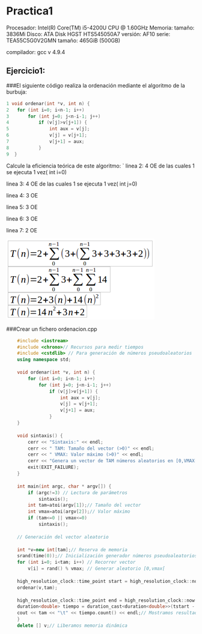 # Practica1


Procesador: Intel(R) Core(TM) i5-4200U CPU @ 1.60GHz
Memoria:
       tamaño: 3836Mi
Disco: ATA Disk
       HGST HTS545050A7
       versión: AF10
       serie: TEA55C5G0V2GMN
       tamaño: 465GiB (500GB)

compilador: gcc v 4.9.4


## Ejercicio1:

###El siguiente código realiza la ordenación mediante el algoritmo de la burbuja:

```c++ 
1 void ordenar(int *v, int n) {
2	for (int i=0; i<n-1; i++)
3		for (int j=0; j<n-i-1; j++)
4			if (v[j]>v[j+1]) {
5				int aux = v[j];
6				v[j] = v[j+1];
7				v[j+1] = aux;
8			}
9  }
``` 
Calcule la eficiencia teórica de este algoritmo:
`
linea 2: 4 OE de las cuales 1 se ejecuta 1 vez( int i=0)


linea 3: 4 OE de las cuales 1 se ejecuta 1 vez( int j=0)


linea 4: 3 OE


linea 5: 3 OE


linea 6: 3 OE


linea 7: 2 OE

![pr1-1](https://github.com/NAEL1/ED/blob/master/practica1/pr1-1.png)

###Crear un fichero ordenacion.cpp

```c++
	#include <iostream>
	#include <chrono>// Recursos para medir tiempos
	#include <cstdlib> // Para generación de números pseudoaleatorios
	using namespace std;

	void ordenar(int *v, int n) {
		for (int i=0; i<n-1; i++)
			for (int j=0; j<n-i-1; j++)
				if (v[j]>v[j+1]) {
					int aux = v[j];
					v[j] = v[j+1];
					v[j+1] = aux;
				}
	}

	void sintaxis() {
		cerr << "Sintaxis:" << endl;
		cerr << " TAM: Tamaño del vector (>0)" << endl;
		cerr << " VMAX: Valor máximo (>0)" << endl;
		cerr << "Genera un vector de TAM números aleatorios en [0,VMAX[" << endl;
		exit(EXIT_FAILURE);
	}

	int main(int argc, char * argv[]) {
		if (argc!=3) // Lectura de parámetros
			sintaxis();
		int tam=atoi(argv[1]);// Tamaño del vector
		int vmax=atoi(argv[2]);// Valor máximo
		if (tam<=0 || vmax<=0)
			sintaxis();

	// Generación del vector aleatorio

	int *v=new int[tam];// Reserva de memoria
	srand(time(0));// Inicialización generador números pseudoaleatorios
	for (int i=0; i<tam; i++) // Recorrer vector
		v[i] = rand() % vmax; // Generar aleatorio [0,vmax[

	high_resolution_clock::time_point start = high_resolution_clock::now();
	ordenar(v,tam);

	high_resolution_clock::time_point end = high_resolution_clock::now();
	duration<double> tiempo = duration_cast<duration<double>>(tstart - end);// Anotamos el tiempo de finalización
	cout << tam << "\t" << tiempo.count() << endl;// Mostramos resultados (Tamaño del vector y tiempo de ejecución en seg.)
	}
	delete [] v;// Liberamos memoria dinámica
```